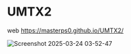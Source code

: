 # UMTX2

web 
https://masterps0.github.io/UMTX2/

![Screenshot 2025-03-24 03-52-47](https://github.com/user-attachments/assets/d81ae807-2a33-434e-83b8-3df70eeaef7c)
